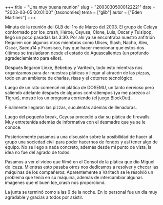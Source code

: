 +++
title = "Una muy buena reunión"
slug = "20030305000122221"
date = "2003-03-05 00:01:00"
[taxonomies]
tema = ["glib"]
autor = ["Eden Martinez"]
+++

Minuta de la reunión del GLB del 1ro de Marzo del 2003. El grupo de
Celaya conformado por Ice_crash, Héroe, Ceyusa, Clone, Luis, Oscar y
Tulsipop, llegó un poco pasadas las 3:30. Por ahí ya se encontraba
nuestro anfitrión Requiem con algunos otros miembros como Ulises, Slash,
Nacho, Alex, Oscar, Saedu14 y Fransisco, hay que hacer mencionar que
estos dos últimos se trasladaron desde el estado de Aguascalientes (un
profundo agradeciemiento para ellos).

<!-- more -->
Después llegaron Linxe, Bebeboy y Varitech, todo esto mientras nos
organizamos para dar nuestras pláticas y llegar al atracón de las
pizzas, todo en un ambiente de charlas, risas y el cotorreo tecnológico.

Luego de un rato comencé mi plática de DOSEMU, un tanto nervioso pero
saliendo adelante después de algunos contratiempos (ya me parezco al
Tigrux), mostré los un programa corriendo (el juego BlockOut).

Finalmente llegaron las pizzas, suculentas además de llenadoras.

Luego del pequeño break, Ceyusa procedió a dar su plática de firewalls.
Muy entretenida además de informativa con el desmadre que ya se le
conoce.

Posteriormente pasamos a una discusión sobre la posibilidad de hacer al
grupo una sociedad civil para poder hacernos de fondos y así tener algo
de equipo. No se llego a nada concreto, además desde mi punto de vista,
la idea no fue del agrado de todos.

Pasamos a ver el video que filmé en el Consol de la plática que dio
Miguel de Icaza. Mientras esto pasaba otros nos dedicamos a resolver y
checar las máquinas de los compañeros: Aparentemente a Varitech se le
resolvió un problema que tenía en su máquina, además de intercambiar
algunas imagenes que el buen Ice_crash nos proporcionó.

La junta se terminó como a las 9 de la noche. En lo personal fue un día
muy agradable y gracias a todos por asistir.

